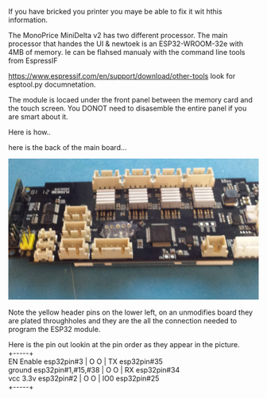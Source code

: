 
If you have bricked you printer you maye be able to fix it wit hthis information.


The MonoPrice MiniDelta v2 has two different processor. The main processor that handes the UI & newtoek is an ESP32-WROOM-32e with 4MB of memory. 
Ie can be flahsed manualy with the command line tools from EspressIF 

https://www.espressif.com/en/support/download/other-tools look for esptool.py documnetation.

The module is locaed under the front panel between the memory card and the touch screen. You DONOT need to disasemble the entire panel if you are smart about it.

Here is how..

here is the back of the main board...


![pic1](/pics/20220801_200219.jpg)

Note the yellow header pins on the lower left, on an unmodifies board they are plated throughholes and they are the all the connection needed to program the ESP32 module.

Here is the pin out lookin at the pin order as they appear in the picture. <br />
</t>                         +-----+ <br />
   EN Enable esp32pin#3        | O O |  TX  esp32pin#35 <br />
   ground esp32pin#1,#15,#38   | O O |  RX  esp32pin#34 <br />
   vcc 3.3v esp32pin#2         | O O |  IO0 esp32pin#25 <br />
                               +-----+ <br />
  

